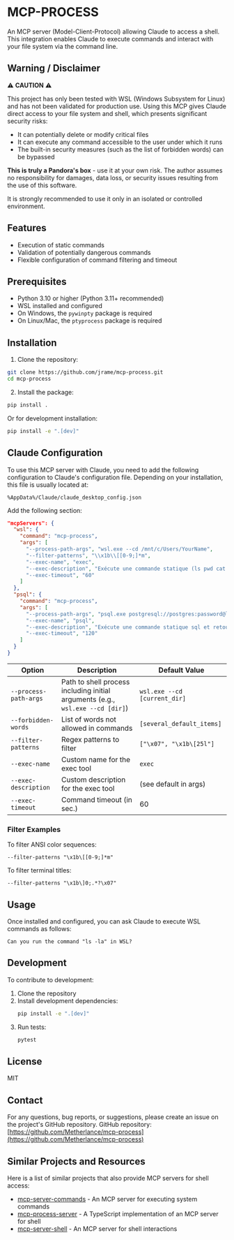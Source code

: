 # MCP-PROCESS

An MCP server (Model-Client-Protocol) allowing Claude to access a shell. This integration enables Claude to execute commands and interact with your file system via the command line.

## Warning / Disclaimer

⚠️ **CAUTION** ⚠️

This project has only been tested with WSL (Windows Subsystem for Linux) and has not been validated for production use. Using this MCP gives Claude direct access to your file system and shell, which presents significant security risks:

- It can potentially delete or modify critical files
- It can execute any command accessible to the user under which it runs
- The built-in security measures (such as the list of forbidden words) can be bypassed

**This is truly a Pandora's box** - use it at your own risk. The author assumes no responsibility for damages, data loss, or security issues resulting from the use of this software.

It is strongly recommended to use it only in an isolated or controlled environment.

## Features

- Execution of static commands
- Validation of potentially dangerous commands
- Flexible configuration of command filtering and timeout

## Prerequisites

- Python 3.10 or higher (Python 3.11+ recommended)
- WSL installed and configured
- On Windows, the `pywinpty` package is required
- On Linux/Mac, the `ptyprocess` package is required

## Installation

1. Clone the repository:
```bash
git clone https://github.com/jrame/mcp-process.git
cd mcp-process
```

2. Install the package:
```bash
pip install .
```

Or for development installation:
```bash
pip install -e ".[dev]"
```

## Claude Configuration

To use this MCP server with Claude, you need to add the following configuration to Claude's configuration file. Depending on your installation, this file is usually located at:

```
%AppData%/Claude/claude_desktop_config.json
```

Add the following section:

```json
"mcpServers": {
  "wsl": {
    "command": "mcp-process",
    "args": [
      "--process-path-args", "wsl.exe --cd /mnt/c/Users/YourName",
      "--filter-patterns", "\\x1b\\[[0-9;]*m",
      "--exec-name", "exec",
      "--exec-description", "Exécute une commande statique (ls pwd cat tree ps mkdir cp grep find git sed echo rg ...) et retourne son résultat",
      "--exec-timeout", "60"
    ]
  },
  "psql": {
    "command": "mcp-process",
    "args": [
      "--process-path-args", "psql.exe postgresql://postgres:password@localhost:5432/db",
      "--exec-name", "psql",
      "--exec-description", "Exécute une commande statique sql et retourne son résultat ex: -c \"SELECT * FROM table;\" ",
      "--exec-timeout", "120"
    ]
  }
}
```


| Option | Description | Default Value |
|--------|-------------|-------------------|
| `--process-path-args` | Path to shell process including initial arguments (e.g., `wsl.exe --cd [dir]`) | `wsl.exe --cd [current_dir]` |
| `--forbidden-words` | List of words not allowed in commands | `[several_default_items]` |
| `--filter-patterns` | Regex patterns to filter | `["\x07", "\x1b\[25l"]` |
| `--exec-name` | Custom name for the exec tool | `exec` |
| `--exec-description` | Custom description for the exec tool | (see default in args) |
| `--exec-timeout` | Command timeout (in sec.) | 60 |

### Filter Examples

To filter ANSI color sequences:
```
--filter-patterns "\x1b\[[0-9;]*m"
```

To filter terminal titles:
```
--filter-patterns "\x1b\]0;.*?\x07"
```

## Usage

Once installed and configured, you can ask Claude to execute WSL commands as follows:

```
Can you run the command "ls -la" in WSL?
```

## Development

To contribute to development:

1. Clone the repository
2. Install development dependencies:
   ```bash
   pip install -e ".[dev]"
   ```
3. Run tests:
   ```bash
   pytest
   ```

## License

MIT

## Contact

For any questions, bug reports, or suggestions, please create an issue on the project's GitHub repository.
GitHub repository: [https://github.com/Metherlance/mcp-process](https://github.com/Metherlance/mcp-process)

## Similar Projects and Resources

Here is a list of similar projects that also provide MCP servers for shell access:

- [mcp-server-commands](https://github.com/g0t4/mcp-server-commands) - An MCP server for executing system commands
- [mcp-process-server](https://github.com/tumf/mcp-process-server) - A TypeScript implementation of an MCP server for shell
- [mcp-server-shell](https://github.com/odysseus0/mcp-server-shell) - An MCP server for shell interactions
